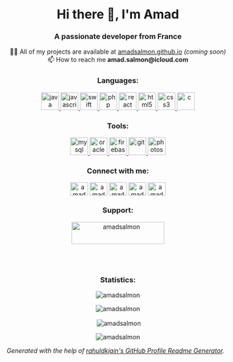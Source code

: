<h1 align="center">Hi there 👋, I'm Amad</h1>
<h3 align="center">A passionate developer from France</h3>

<p align="center"> 
  👨‍💻 All of my projects are available at <a href="https://amadsalmon.github.io/">amadsalmon.github.io</a> <i>(coming soon)</i>  
  <br>
  📫 How to reach me <b>amad.salmon@icloud.com</b>
</p>

<h3 align="center">Languages:</h3>
<p align="center"> 
  <!-- Java -->
  <a href="https://www.java.com" target="_blank"> <img src="https://devicons.github.io/devicon/devicon.git/icons/java/java-original-wordmark.svg" alt="java" width="40" height="40"/> </a> 
  <!-- JavaScript -->
  <a href="https://developer.mozilla.org/en-US/docs/Web/JavaScript" target="_blank"> <img src="https://devicons.github.io/devicon/devicon.git/icons/javascript/javascript-original.svg" alt="javascript" width="40" height="40"/> </a> 
  <!-- Swift -->
  <a href="https://developer.apple.com/swift/" target="_blank"> <img src="https://devicons.github.io/devicon/devicon.git/icons/swift/swift-original-wordmark.svg" alt="swift" width="40" height="40"/> </a> 
  <!-- PHP -->
  <a href="https://www.php.net" target="_blank"> <img src="https://devicons.github.io/devicon/devicon.git/icons/php/php-original.svg" alt="php" width="40" height="40"/> </a> <a href="https://reactjs.org/" target="_blank"> <img src="https://devicons.github.io/devicon/devicon.git/icons/react/react-original-wordmark.svg" alt="react" width="40" height="40"/> </a> 
  <!-- HTML5 -->
  <a href="https://www.w3.org/html/" target="_blank"> <img src="https://devicons.github.io/devicon/devicon.git/icons/html5/html5-original-wordmark.svg" alt="html5" width="40" height="40"/> </a> 
  <!-- CSS3 -->
  <a href="https://www.w3schools.com/css/" target="_blank"> <img src="https://devicons.github.io/devicon/devicon.git/icons/css3/css3-original-wordmark.svg" alt="css3" width="40" height="40"/> </a> 
  <!-- C -->
  <a href="https://www.cprogramming.com/" target="_blank"> <img src="https://devicons.github.io/devicon/devicon.git/icons/c/c-original.svg" alt="c" width="40" height="40"/> </a> 
 </p> 
 
<h3 align="center">Tools:</h3>
<p align="center">  
  <!-- MySQL -->
  <a href="https://www.mysql.com/" target="_blank"> <img src="https://devicons.github.io/devicon/devicon.git/icons/mysql/mysql-original-wordmark.svg" alt="mysql" width="40" height="40"/> </a> 
  <!-- Oracle -->
  <a href="https://www.oracle.com/" target="_blank"> <img src="https://devicons.github.io/devicon/devicon.git/icons/oracle/oracle-original.svg" alt="oracle" width="40" height="40"/> </a>  
  <!-- Firebase -->
  <a href="https://firebase.google.com/" target="_blank"> <img src="https://www.vectorlogo.zone/logos/firebase/firebase-icon.svg" alt="firebase" width="40" height="40"/> </a>
  <!-- Git -->
  <a href="https://git-scm.com/" target="_blank"> <img src="https://www.vectorlogo.zone/logos/git-scm/git-scm-icon.svg" alt="git" width="40" height="40"/> </a> 
  <!-- Photoshop -->
  <a href="https://www.photoshop.com/en" target="_blank"> <img src="https://devicons.github.io/devicon/devicon.git/icons/photoshop/photoshop-plain.svg" alt="photoshop" width="40" height="40"/> </a> 
</p>

<h3 align="center">Connect with me:</h3>
<p align="center">
  <a href="https://linkedin.com/in/amadsalmon" target="blank"><img align="center" src="https://cdn.jsdelivr.net/npm/simple-icons@3.0.1/icons/linkedin.svg" alt="amadsalmon" height="30" width="40" /></a>
  <a href="https://stackoverflow.com/users/amadsalmon" target="blank"><img align="center" src="https://cdn.jsdelivr.net/npm/simple-icons@3.0.1/icons/stackoverflow.svg" alt="amadsalmon" height="30" width="40" /></a>
  <a href="https://www.leetcode.com/amadsalmon" target="blank"><img align="center" src="https://cdn.jsdelivr.net/npm/simple-icons@3.0.1/icons/leetcode.svg" alt="amadsalmon" height="30" width="40" /></a>
  <a href="https://www.hackerrank.com/amadsalmon" target="blank"><img align="center" src="https://cdn.jsdelivr.net/npm/simple-icons@3.0.1/icons/hackerrank.svg" alt="amadsalmon" height="30" width="40" /></a>
  <a href="https://www.behance.net/amadsalmon" target="blank"><img align="center" src="https://cdn.jsdelivr.net/npm/simple-icons@3.0.1/icons/behance.svg" alt="amadsalmon" height="30" width="40" /></a>
</p>

<h3 align="center">Support:</h3>
<p align="center"><a href="https://www.buymeacoffee.com/amadsalmon"> <img align="center" src="https://cdn.buymeacoffee.com/buttons/v2/default-yellow.png" height="50" width="210" alt="amadsalmon" /></a></p><br><br>

<h3 align="center">Statistics:</h3>
<p align="center"> <img src="https://komarev.com/ghpvc/?username=amadsalmon&label=Profile%20views&color=0e75b6&style=flat" alt="amadsalmon" /> </p>
<p align="center"><img align="center" src="https://github-readme-stats.vercel.app/api/top-langs?username=amadsalmon&show_icons=true&theme=dark&locale=en&layout=compact" alt="amadsalmon" /></p>
<p align="center">&nbsp;<img align="center" src="https://github-readme-stats.vercel.app/api?username=amadsalmon&show_icons=true&theme=dark&locale=en" alt="amadsalmon" /></p>
<p align="center"><img align="center" src="https://github-readme-streak-stats.herokuapp.com/?user=amadsalmon&" alt="amadsalmon" /></p>


_Generated with the help of [rahuldkjain's GitHub Profile Readme Generator](https://github.com/rahuldkjain/github-profile-readme-generator)._
